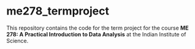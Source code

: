 # me278_termproject
This repository contains the code for the term project for the course **ME 278: A Practical Introduction to Data Analysis** at the Indian Institute of Science.
